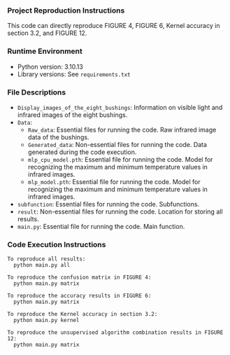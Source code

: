 ### Project Reproduction Instructions

This code can directly reproduce FIGURE 4, FIGURE 6, Kernel accuracy in section 3.2, and FIGURE 12.

### Runtime Environment
- Python version: 3.10.13
- Library versions: See `requirements.txt`

### File Descriptions
- `Display_images_of_the_eight_bushings`: Information on visible light and infrared images of the eight bushings.
- `Data`:
  - `Raw_data`: Essential files for running the code. Raw infrared image data of the bushings.
  - `Generated_data`: Non-essential files for running the code. Data generated during the code execution.
  - `mlp_cpu_model.pth`: Essential file for running the code. Model for recognizing the maximum and minimum temperature values in infrared images.
  - `mlp_model.pth`: Essential file for running the code. Model for recognizing the maximum and minimum temperature values in infrared images.
- `subfunction`: Essential files for running the code. Subfunctions.
- `result`: Non-essential files for running the code. Location for storing all results.
- `main.py`: Essential file for running the code. Main function.

### Code Execution Instructions
```
To reproduce all results:
  python main.py all

To reproduce the confusion matrix in FIGURE 4:
  python main.py matrix

To reproduce the accuracy results in FIGURE 6:
  python main.py matrix

To reproduce the Kernel accuracy in section 3.2:
  python main.py kernel

To reproduce the unsupervised algorithm combination results in FIGURE 12:
  python main.py matrix
```
